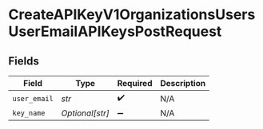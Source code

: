 # CreateAPIKeyV1OrganizationsUsersUserEmailAPIKeysPostRequest


## Fields

| Field              | Type               | Required           | Description        |
| ------------------ | ------------------ | ------------------ | ------------------ |
| `user_email`       | *str*              | :heavy_check_mark: | N/A                |
| `key_name`         | *Optional[str]*    | :heavy_minus_sign: | N/A                |